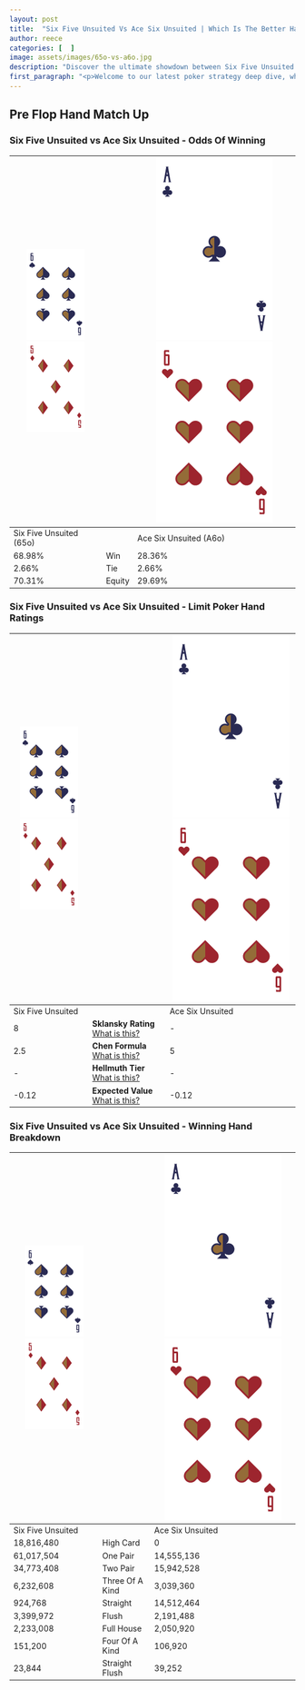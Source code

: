 ```yaml
---
layout: post
title:  "Six Five Unsuited Vs Ace Six Unsuited | Which Is The Better Hand In Poker? A Complete Guide"
author: reece
categories: [  ]
image: assets/images/65o-vs-a6o.jpg
description: "Discover the ultimate showdown between Six Five Unsuited and Ace Six Unsuited in poker! Uncover the odds, strategies, and scenarios where one hand triumphs over the other. Get ready to up your poker game with this thrilling analysis."
first_paragraph: "<p>Welcome to our latest poker strategy deep dive, where we're pitting two distinct hands against each other in a high-stakes showdown: Six Five Unsuited vs Ace Six Unsuited.</p><p>In the dynamic world of poker, every decision counts, and knowing which hand holds the upper hand is key to your success at the table.</p><p>In this article, we'll dissect these two hands, explore the scenarios where one dominates the other, and equip you with the knowledge to make strategic choices that can tip the odds in your favor.</p><p>Get ready to unravel the intriguing dynamics of these poker hands and elevate your game to new heights.</p>"
---
```




[comment]: # (sp0)

## Pre Flop Hand Match Up

<div class="table hand-ratings" markdown="1"> 



### Six Five Unsuited vs Ace Six Unsuited - Odds Of Winning


    
| ![image info](assets/images/hand1/6.png) ![image info](assets/images/hand1/5o.png) |  | ![image info](assets/images/hand2/A.png) ![image info](assets/images/hand2/6o.png) |
| -------- | -------- | -------- |
| Six Five Unsuited (65o) |  | Ace Six Unsuited (A6o) |
| 68.98% | Win | 28.36% |
| 2.66% | Tie | 2.66% |
| 70.31% | Equity | 29.69% |




[comment]: # (sp1)



### Six Five Unsuited vs Ace Six Unsuited - Limit Poker Hand Ratings


    
| ![image info](assets/images/hand1/6.png) ![image info](assets/images/hand1/5o.png) |  | ![image info](assets/images/hand2/A.png) ![image info](assets/images/hand2/6o.png) |
| -------- | -------- | -------- |
| Six Five Unsuited |  | Ace Six Unsuited |
| 8 | **Sklansky Rating** [What is this?](/sklansky-rating-explained) | - |
| 2.5 | **Chen Formula** [What is this?](/chen-formula-explained) | 5 |
| - | **Hellmuth Tier** [What is this?](/Hellmuth-tier-explained) | - |
| -0.12 | **Expected Value** [What is this?](/expected-value-explained) | -0.12 |




[comment]: # (sp2)



### Six Five Unsuited vs Ace Six Unsuited - Winning Hand Breakdown


    
| ![image info](assets/images/hand1/6.png) ![image info](assets/images/hand1/5o.png) |  | ![image info](assets/images/hand2/A.png) ![image info](assets/images/hand2/6o.png) |
| -------- | -------- | -------- |
| Six Five Unsuited |  | Ace Six Unsuited |
| 18,816,480 | High Card | 0 |
| 61,017,504 | One Pair | 14,555,136 |
| 34,773,408 | Two Pair | 15,942,528 |
| 6,232,608 | Three Of A Kind | 3,039,360 |
| 924,768 | Straight | 14,512,464 |
| 3,399,972 | Flush | 2,191,488 |
| 2,233,008 | Full House | 2,050,920 |
| 151,200 | Four Of A Kind | 106,920 |
| 23,844 | Straight Flush | 39,252 |




[comment]: # (sp3)



</div>

[comment]: # (sp4)



[comment]: # (sp5)

